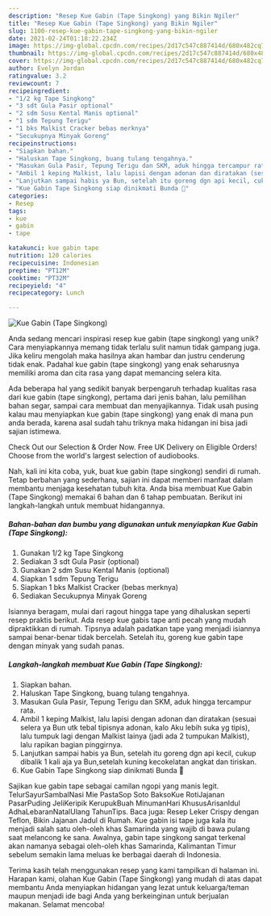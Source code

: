 ```yaml
---
description: "Resep Kue Gabin (Tape Singkong) yang Bikin Ngiler"
title: "Resep Kue Gabin (Tape Singkong) yang Bikin Ngiler"
slug: 1100-resep-kue-gabin-tape-singkong-yang-bikin-ngiler
date: 2021-02-24T01:18:22.234Z
image: https://img-global.cpcdn.com/recipes/2d17c547c887414d/680x482cq70/kue-gabin-tape-singkong-foto-resep-utama.jpg
thumbnail: https://img-global.cpcdn.com/recipes/2d17c547c887414d/680x482cq70/kue-gabin-tape-singkong-foto-resep-utama.jpg
cover: https://img-global.cpcdn.com/recipes/2d17c547c887414d/680x482cq70/kue-gabin-tape-singkong-foto-resep-utama.jpg
author: Evelyn Jordan
ratingvalue: 3.2
reviewcount: 7
recipeingredient:
- "1/2 kg Tape Singkong"
- "3 sdt Gula Pasir optional"
- "2 sdm Susu Kental Manis optional"
- "1 sdm Tepung Terigu"
- "1 bks Malkist Cracker bebas merknya"
- "Secukupnya Minyak Goreng"
recipeinstructions:
- "Siapkan bahan."
- "Haluskan Tape Singkong, buang tulang tengahnya."
- "Masukan Gula Pasir, Tepung Terigu dan SKM, aduk hingga tercampur rata."
- "Ambil 1 keping Malkist, lalu lapisi dengan adonan dan diratakan (sesuai selera ya Bun utk tebal tipisnya adonan, kalo Aku lebih suka yg tipis), lalu tumpuk lagi dengan Malkist lainya (jadi ada 2 tumpukan Malkist), lalu rapikan bagian pinggirnya."
- "Lanjutkan sampai habis ya Bun, setelah itu goreng dgn api kecil, cukup dibalik 1 kali aja ya Bun,setelah kuning kecokelatan angkat dan tiriskan."
- "Kue Gabin Tape Singkong siap dinikmati Bunda 🤗"
categories:
- Resep
tags:
- kue
- gabin
- tape

katakunci: kue gabin tape 
nutrition: 120 calories
recipecuisine: Indonesian
preptime: "PT12M"
cooktime: "PT32M"
recipeyield: "4"
recipecategory: Lunch

---
```



![Kue Gabin (Tape Singkong)](https://img-global.cpcdn.com/recipes/2d17c547c887414d/680x482cq70/kue-gabin-tape-singkong-foto-resep-utama.jpg)

Anda sedang mencari inspirasi resep kue gabin (tape singkong) yang unik? Cara menyiapkannya memang tidak terlalu sulit namun tidak gampang juga. Jika keliru mengolah maka hasilnya akan hambar dan justru cenderung tidak enak. Padahal kue gabin (tape singkong) yang enak seharusnya memiliki aroma dan cita rasa yang dapat memancing selera kita.

Ada beberapa hal yang sedikit banyak berpengaruh terhadap kualitas rasa dari kue gabin (tape singkong), pertama dari jenis bahan, lalu pemilihan bahan segar, sampai cara membuat dan menyajikannya. Tidak usah pusing kalau mau menyiapkan kue gabin (tape singkong) yang enak di mana pun anda berada, karena asal sudah tahu triknya maka hidangan ini bisa jadi sajian istimewa.

Check Out our Selection &amp; Order Now. Free UK Delivery on Eligible Orders! Choose from the world&#39;s largest selection of audiobooks.


Nah, kali ini kita coba, yuk, buat kue gabin (tape singkong) sendiri di rumah. Tetap berbahan yang sederhana, sajian ini dapat memberi manfaat dalam membantu menjaga kesehatan tubuh kita. Anda bisa membuat Kue Gabin (Tape Singkong) memakai 6 bahan dan 6 tahap pembuatan. Berikut ini langkah-langkah untuk membuat hidangannya.

<!--inarticleads1-->

##### Bahan-bahan dan bumbu yang digunakan untuk menyiapkan Kue Gabin (Tape Singkong):

1. Gunakan 1/2 kg Tape Singkong
1. Sediakan 3 sdt Gula Pasir (optional)
1. Gunakan 2 sdm Susu Kental Manis (optional)
1. Siapkan 1 sdm Tepung Terigu
1. Siapkan 1 bks Malkist Cracker (bebas merknya)
1. Sediakan Secukupnya Minyak Goreng


Isiannya beragam, mulai dari ragout hingga tape yang dihaluskan seperti resep praktis berikut. Ada resep kue gabis tape anti pecah yang mudah dipraktikkan di rumah. Tipsnya adalah padatkan tape yang menjadi isiannya sampai benar-benar tidak bercelah. Setelah itu, goreng kue gabin tape dengan minyak yang sudah panas. 

<!--inarticleads2-->

##### Langkah-langkah membuat Kue Gabin (Tape Singkong):

1. Siapkan bahan.
1. Haluskan Tape Singkong, buang tulang tengahnya.
1. Masukan Gula Pasir, Tepung Terigu dan SKM, aduk hingga tercampur rata.
1. Ambil 1 keping Malkist, lalu lapisi dengan adonan dan diratakan (sesuai selera ya Bun utk tebal tipisnya adonan, kalo Aku lebih suka yg tipis), lalu tumpuk lagi dengan Malkist lainya (jadi ada 2 tumpukan Malkist), lalu rapikan bagian pinggirnya.
1. Lanjutkan sampai habis ya Bun, setelah itu goreng dgn api kecil, cukup dibalik 1 kali aja ya Bun,setelah kuning kecokelatan angkat dan tiriskan.
1. Kue Gabin Tape Singkong siap dinikmati Bunda 🤗


Sajikan kue gabin tape sebagai camilan ngopi yang manis legit. TelurSayurSambalNasi Mie PastaSop Soto BaksoKue RotiJajanan PasarPuding JeliKeripik KerupukBuah MinumanHari KhususArisanIdul AdhaLebaranNatalUlang TahunTips. Baca juga: Resep Leker Crispy dengan Teflon, Bikin Jajanan Jadul di Rumah. Kue gabin isi tape juga kala itu menjadi salah satu oleh-oleh khas Samarinda yang wajib di bawa pulang saat melancong ke sana. Awalnya, gabin tape singkong sangat terkenal akan namanya sebagai oleh-oleh khas Samarinda, Kalimantan Timur sebelum semakin lama meluas ke berbagai daerah di Indonesia. 

Terima kasih telah menggunakan resep yang kami tampilkan di halaman ini. Harapan kami, olahan Kue Gabin (Tape Singkong) yang mudah di atas dapat membantu Anda menyiapkan hidangan yang lezat untuk keluarga/teman maupun menjadi ide bagi Anda yang berkeinginan untuk berjualan makanan. Selamat mencoba!

